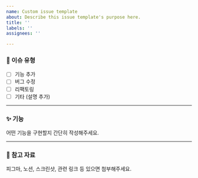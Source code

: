 ```yaml
---
name: Custom issue template
about: Describe this issue template's purpose here.
title: ''
labels: ''
assignees: ''

---
```


### 🚀 이슈 유형
- [ ] 기능 추가
- [ ] 버그 수정
- [ ] 리팩토링
- [ ] 기타 (설명 추가)

---

### ✨ 기능
어떤 기능을 구현할지 간단히 작성해주세요.

---

### 📎 참고 자료
피그마, 노션, 스크린샷, 관련 링크 등 있으면 첨부해주세요.
